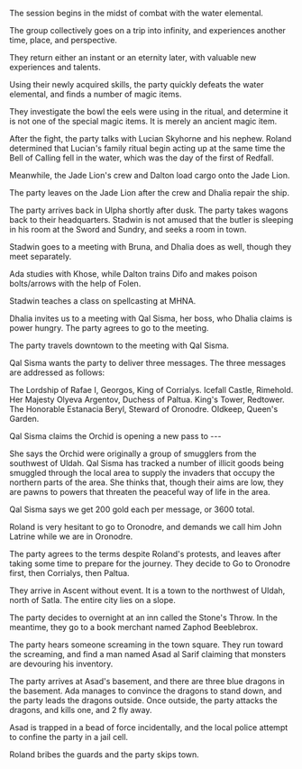 <!-- TITLE: 2018-11-23 -->
<!-- SUBTITLE: The session of 2018-11-23 Earth, 3789-08-26 Ulpha -->

The session begins in the midst of combat with the water elemental.

The group collectively goes on a trip into infinity, and experiences another time, place, and perspective.

They return either an instant or an eternity later, with valuable new experiences and talents.

Using their newly acquired skills, the party quickly defeats the water elemental, and finds a number of magic items.

They investigate the bowl the eels were using in the ritual, and determine it is not one of the special magic items. It is merely an ancient magic item.

After the fight, the party talks with Lucian Skyhorne and his nephew. Roland determined that Lucian's family ritual begin acting up at the same time the Bell of Calling fell in the water, which was the day of the first of Redfall.

Meanwhile, the Jade Lion's crew and Dalton load cargo onto the Jade Lion.

The party leaves on the Jade Lion after the crew and Dhalia repair the ship.

The party arrives back in Ulpha shortly after dusk. The party takes wagons back to their headquarters. Stadwin is not amused that the butler is sleeping in his room at the Sword and Sundry, and seeks a room in town.

Stadwin goes to a meeting with Bruna, and Dhalia does as well, though they meet separately.

Ada studies with Khose, while Dalton trains Difo and makes poison bolts/arrows with the help of Folen.

Stadwin teaches a class on spellcasting at MHNA.

Dhalia invites us to a meeting with Qal Sisma, her boss, who Dhalia claims is power hungry. The party agrees to go to the meeting.

The party travels downtown to the meeting with Qal Sisma.

Qal Sisma wants the party to deliver three messages. The three messages are addressed as follows:

The Lordship of Rafae I, Georgos, King of Corrialys. Icefall Castle, Rimehold.
Her Majesty Olyeva Argentov, Duchess of Paltua. King's Tower, Redtower.
The Honorable Estanacia Beryl, Steward of Oronodre. Oldkeep, Queen's Garden. 

Qal Sisma claims the Orchid is opening a new pass to ---

She says the Orchid were originally a group of smugglers from the southwest of Uldah. Qal Sisma has tracked a number of illicit goods being smuggled through the local area to supply the invaders that occupy the northern parts of the area. She thinks that, though their aims are low, they are pawns to powers that threaten the peaceful way of life in the area.

Qal Sisma says we get 200 gold each per message, or 3600 total.

Roland is very hesitant to go to Oronodre, and demands we call him John Latrine while we are in Oronodre.

The party agrees to the terms despite Roland's protests, and leaves after taking some time to prepare for the journey. They decide to Go to Oronodre first, then Corrialys, then Paltua.

They arrive in Ascent without event. It is a town to the northwest of Uldah, north of Satla. The entire city lies on a slope.

The party decides to overnight at an inn called the Stone's Throw. In the meantime, they go to a book merchant named Zaphod Beeblebrox.

The party hears someone screaming in the town square. They run toward the screaming, and find a man named Asad al Sarif claiming that monsters are devouring his inventory.

The party arrives at Asad's basement, and there are three blue dragons in the basement. Ada manages to convince the dragons to stand down, and the party leads the dragons outside. Once outside, the party attacks the dragons, and kills one, and 2 fly away. 

Asad is trapped in a bead of force incidentally, and the local police attempt to confine the party in a jail cell.

Roland bribes the guards and the party skips town. 